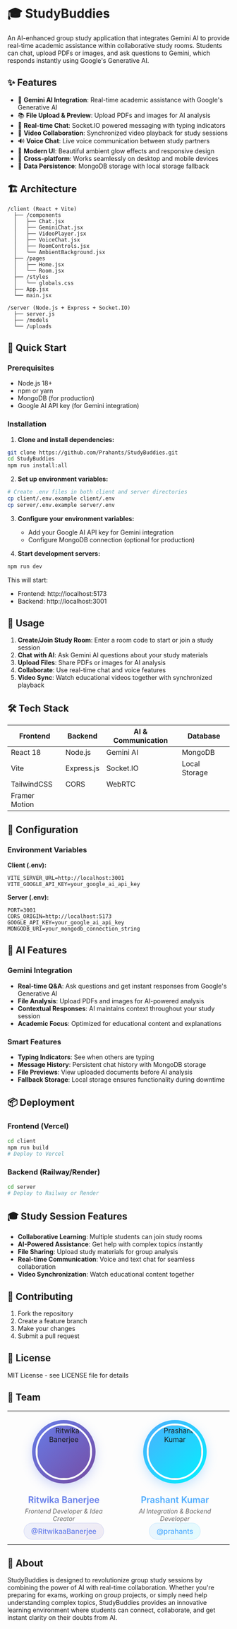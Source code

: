 # 🎓 StudyBuddies

An AI-enhanced group study application that integrates Gemini AI to provide real-time academic assistance within collaborative study rooms. Students can chat, upload PDFs or images, and ask questions to Gemini, which responds instantly using Google's Generative AI.

## ✨ Features

- 🤖 **Gemini AI Integration**: Real-time academic assistance with Google's Generative AI
- 📚 **File Upload & Preview**: Upload PDFs and images for AI analysis
- 💬 **Real-time Chat**: Socket.IO powered messaging with typing indicators
- 🎥 **Video Collaboration**: Synchronized video playback for study sessions
- 🔊 **Voice Chat**: Live voice communication between study partners
- 🎨 **Modern UI**: Beautiful ambient glow effects and responsive design
- 📱 **Cross-platform**: Works seamlessly on desktop and mobile devices
- 💾 **Data Persistence**: MongoDB storage with local storage fallback

## 🏗️ Architecture

```
/client (React + Vite)
  ├── /components
  │   ├── Chat.jsx
  │   ├── GeminiChat.jsx
  │   ├── VideoPlayer.jsx
  │   ├── VoiceChat.jsx
  │   ├── RoomControls.jsx
  │   └── AmbientBackground.jsx
  ├── /pages
  │   ├── Home.jsx
  │   └── Room.jsx
  ├── /styles
  │   └── globals.css
  ├── App.jsx
  └── main.jsx

/server (Node.js + Express + Socket.IO)
  ├── server.js
  ├── /models
  └── /uploads
```

## 🚀 Quick Start

### Prerequisites
- Node.js 18+ 
- npm or yarn
- MongoDB (for production)
- Google AI API key (for Gemini integration)

### Installation

1. **Clone and install dependencies:**
```bash
git clone https://github.com/Prahants/StudyBuddies.git
cd StudyBuddies
npm run install:all
```

2. **Set up environment variables:**
```bash
# Create .env files in both client and server directories
cp client/.env.example client/.env
cp server/.env.example server/.env
```

3. **Configure your environment variables:**
   - Add your Google AI API key for Gemini integration
   - Configure MongoDB connection (optional for production)

4. **Start development servers:**
```bash
npm run dev
```

This will start:
- Frontend: http://localhost:5173
- Backend: http://localhost:3001

## 🎯 Usage

1. **Create/Join Study Room**: Enter a room code to start or join a study session
2. **Chat with AI**: Ask Gemini AI questions about your study materials
3. **Upload Files**: Share PDFs or images for AI analysis
4. **Collaborate**: Use real-time chat and voice features
5. **Video Sync**: Watch educational videos together with synchronized playback

## 🛠️ Tech Stack

| Frontend | Backend | AI & Communication | Database |
|----------|---------|-------------------|----------|
| React 18 | Node.js | Gemini AI | MongoDB |
| Vite | Express.js | Socket.IO | Local Storage |
| TailwindCSS | CORS | WebRTC | |
| Framer Motion | | | |

## 🔧 Configuration

### Environment Variables

**Client (.env):**
```env
VITE_SERVER_URL=http://localhost:3001
VITE_GOOGLE_API_KEY=your_google_ai_api_key
```

**Server (.env):**
```env
PORT=3001
CORS_ORIGIN=http://localhost:5173
GOOGLE_API_KEY=your_google_ai_api_key
MONGODB_URI=your_mongodb_connection_string
```

## 🤖 AI Features

### Gemini Integration
- **Real-time Q&A**: Ask questions and get instant responses from Google's Generative AI
- **File Analysis**: Upload PDFs and images for AI-powered analysis
- **Contextual Responses**: AI maintains context throughout your study session
- **Academic Focus**: Optimized for educational content and explanations

### Smart Features
- **Typing Indicators**: See when others are typing
- **Message History**: Persistent chat history with MongoDB storage
- **File Previews**: View uploaded documents before AI analysis
- **Fallback Storage**: Local storage ensures functionality during downtime

## 📦 Deployment

### Frontend (Vercel)
```bash
cd client
npm run build
# Deploy to Vercel
```

### Backend (Railway/Render)
```bash
cd server
# Deploy to Railway or Render
```

## 🎓 Study Session Features

- **Collaborative Learning**: Multiple students can join study rooms
- **AI-Powered Assistance**: Get help with complex topics instantly
- **File Sharing**: Upload study materials for group analysis
- **Real-time Communication**: Voice and text chat for seamless collaboration
- **Video Synchronization**: Watch educational content together

## 🤝 Contributing

1. Fork the repository
2. Create a feature branch
3. Make your changes
4. Submit a pull request

## 📄 License

MIT License - see LICENSE file for details

## 👥 Team

<table>
  <tr>
    <td align="center" style="padding: 20px;">
      <div style="
        display: inline-block;
        padding: 8px;
        background: linear-gradient(135deg, #667eea, #764ba2);
        border-radius: 50%;
        box-shadow: 0 8px 25px rgba(102, 126, 234, 0.3);
        margin-bottom: 15px;
      ">
        <img 
          src="https://avatars.githubusercontent.com/u/157148580?s=400&u=e5114676a140e0ecdd7d169af1ad7c387cb36105&v=4" 
          width="120" 
          height="120" 
          style="
            border-radius: 50%;
            border: 4px solid #fff;
            object-fit: cover;
            display: block;
          " 
          alt="Ritwika Banerjee"
        />
      </div>
      <br/>
      <h3 style="
        font-size: 20px; 
        color: #667eea; 
        margin: 10px 0 5px 0;
        font-weight: 600;
        text-shadow: 0 2px 4px rgba(102, 126, 234, 0.1);
      ">Ritwika Banerjee</h3>
      <p style="
        color: #666; 
        font-size: 14px; 
        margin: 5px 0 10px 0;
        font-style: italic;
      ">Frontend Developer & Idea Creator</p>
      <a href="https://github.com/RitwikaaBanerjee" style="
        color: #667eea; 
        text-decoration: none;
        font-weight: 500;
        padding: 8px 16px;
        border-radius: 20px;
        background: linear-gradient(135deg, rgba(102, 126, 234, 0.1), rgba(118, 75, 162, 0.1));
        border: 1px solid rgba(102, 126, 234, 0.2);
        transition: all 0.3s ease;
      ">@RitwikaaBanerjee</a>
    </td>
    <td align="center" style="padding: 20px;">
      <div style="
        display: inline-block;
        padding: 8px;
        background: linear-gradient(135deg, #4facfe, #00f2fe);
        border-radius: 50%;
        box-shadow: 0 8px 25px rgba(79, 172, 254, 0.3);
        margin-bottom: 15px;
      ">
        <img 
          src="https://avatars.githubusercontent.com/u/114816986?s=400&u=975fea81731428cab862c28db7a1d2815568cfce&v=4" 
          width="120" 
          height="120" 
          style="
            border-radius: 50%;
            border: 4px solid #fff;
            object-fit: cover;
            display: block;
          " 
          alt="Prashant Kumar"
        />
      </div>
      <br/>
      <h3 style="
        font-size: 20px; 
        color: #4facfe; 
        margin: 10px 0 5px 0;
        font-weight: 600;
        text-shadow: 0 2px 4px rgba(79, 172, 254, 0.1);
      ">Prashant Kumar</h3>
      <p style="
        color: #666; 
        font-size: 14px; 
        margin: 5px 0 10px 0;
        font-style: italic;
      ">AI Integration & Backend Developer</p>
      <a href="https://github.com/prahants" style="
        color: #4facfe; 
        text-decoration: none;
        font-weight: 500;
        padding: 8px 16px;
        border-radius: 20px;
        background: linear-gradient(135deg, rgba(79, 172, 254, 0.1), rgba(0, 242, 254, 0.1));
        border: 1px solid rgba(79, 172, 254, 0.2);
        transition: all 0.3s ease;
      ">@prahants</a>
    </td>
  </tr>
</table>

## 🌟 About

StudyBuddies is designed to revolutionize group study sessions by combining the power of AI with real-time collaboration. Whether you're preparing for exams, working on group projects, or simply need help understanding complex topics, StudyBuddies provides an innovative learning environment where students can connect, collaborate, and get instant clarity on their doubts from AI. 